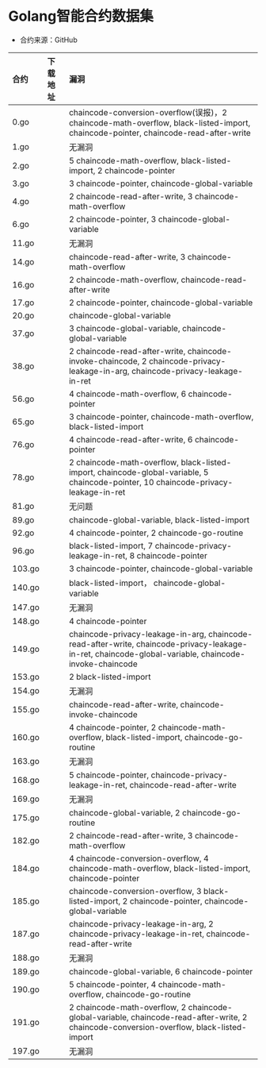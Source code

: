 # Golang智能合约数据集

* 合约来源：GitHub

|合约|下载地址|漏洞|
|:--|:--|:--|
|0.go||chaincode-conversion-overflow(误报)，2 chaincode-math-overflow, black-listed-import, chaincode-pointer, chaincode-read-after-write|
|1.go||无漏洞|
|2.go||5 chaincode-math-overflow, black-listed-import, 2 chaincode-pointer|
|3.go||3 chaincode-pointer, chaincode-global-variable|
|4.go||2 chaincode-read-after-write, 3 chaincode-math-overflow|
|6.go||2 chaincode-pointer, 3 chaincode-global-variable|
|11.go||无漏洞|
|14.go||chaincode-read-after-write, 3 chaincode-math-overflow|
|16.go||2 chaincode-math-overflow, chaincode-read-after-write|
|17.go||2 chaincode-pointer, chaincode-global-variable|
|20.go||chaincode-global-variable|
|37.go||3 chaincode-global-variable, chaincode-global-variable|
|38.go||2 chaincode-read-after-write, chaincode-invoke-chaincode, 2 chaincode-privacy-leakage-in-arg, chaincode-privacy-leakage-in-ret|
|56.go||4 chaincode-math-overflow, 6 chaincode-pointer|
|65.go||3 chaincode-pointer, chaincode-math-overflow, black-listed-import|
|76.go||4 chaincode-read-after-write, 6 chaincode-pointer|
|78.go||2 chaincode-math-overflow, black-listed-import, chaincode-global-variable, 5 chaincode-pointer, 10 chaincode-privacy-leakage-in-ret|
|81.go||无问题|
|89.go||chaincode-global-variable, black-listed-import|
|92.go||4 chaincode-pointer, 2 chaincode-go-routine|
|96.go||black-listed-import, 7 chaincode-privacy-leakage-in-ret, 8 chaincode-pointer|
|103.go||3 chaincode-pointer, chaincode-global-variable|
|140.go||black-listed-import， chaincode-global-variable|
|147.go||无漏洞|
|148.go||4 chaincode-pointer|
|149.go||chaincode-privacy-leakage-in-arg, chaincode-read-after-write, chaincode-privacy-leakage-in-ret, chaincode-global-variable, chaincode-invoke-chaincode|
|153.go||2 black-listed-import|
|154.go||无漏洞|
|155.go||chaincode-read-after-write, chaincode-invoke-chaincode|
|160.go||4 chaincode-pointer, 2 chaincode-math-overflow, black-listed-import, chaincode-go-routine|
|163.go||无漏洞|
|168.go||5 chaincode-pointer, chaincode-privacy-leakage-in-ret, chaincode-read-after-write|
|169.go||无漏洞|
|175.go||chaincode-global-variable, 2 chaincode-go-routine|
|182.go||2 chaincode-read-after-write, 3 chaincode-math-overflow|
|184.go||4 chaincode-conversion-overflow, 4 chaincode-math-overflow, black-listed-import, chaincode-pointer|
|185.go||chaincode-conversion-overflow, 3 black-listed-import, 2 chaincode-pointer, chaincode-global-variable|
|187.go||chaincode-privacy-leakage-in-arg, 2 chaincode-privacy-leakage-in-ret, chaincode-read-after-write|
|188.go||无漏洞|
|189.go||chaincode-global-variable, 6 chaincode-pointer|
|190.go||5 chaincode-pointer, 4 chaincode-math-overflow, chaincode-go-routine|
|191.go||2 chaincode-math-overflow, 2 chaincode-global-variable, chaincode-read-after-write, 2 chaincode-conversion-overflow, black-listed-import|
|197.go||无漏洞|
